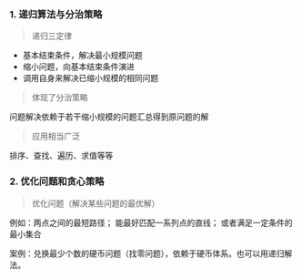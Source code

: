 ### 1. 递归算法与**分治策略**
> 递归三定律

- 基本结束条件，解决最小规模问题
- 缩小问题，向基本结束条件演进
- 调用自身来解决已缩小规模的相同问题

>体现了分治策略

问题解决依赖于若干缩小规模的问题汇总得到原问题的解

> 应用相当广泛

排序、查找、遍历、求值等等

### 2. **优化问题**和**贪心策略**

> 优化问题（解决某些问题的最优解）

例如：两点之间的最短路径；
能最好匹配一系列点的直线；
或者满足一定条件的最小集合

案例：兑换最少个数的硬币问题（找零问题），依赖于硬币体系。也可以用递归解法。
